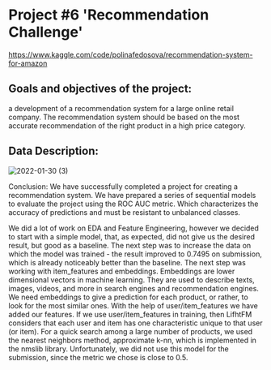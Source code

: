 #	Project #6 'Recommendation Challenge'
https://www.kaggle.com/code/polinafedosova/recommendation-system-for-amazon
## Goals and objectives of the project: 
a development of a recommendation system for a large online retail company. The recommendation system should be based on the most accurate recommendation of the right product in a high price category.
## Data Description:

![2022-01-30 (3)](https://user-images.githubusercontent.com/68026029/151713090-92e4f472-8962-4a29-a60b-20f765992fe2.png)

Conclusion:
We have successfully completed a project for creating a recommendation system. We have prepared a series of sequential models to evaluate the project using the ROC AUC metric.
Which characterizes the accuracy of predictions and must be resistant to unbalanced classes.

We did a lot of work on EDA and Feature Engineering, however we decided to start with a simple model, that, as expected, did not give us the desired result, but good as a baseline.
The next step was to increase the data on which the model was trained - the result improved to 0.7495 on submission, which is already noticeably better than the baseline.
The next step was working with item_features and embeddings. Embeddings are lower dimensional vectors in machine learning. They are used to describe texts, images, videos, 
and more in search engines and recommendation engines. We need embeddings to give a prediction for each product, or rather, to look for the most similar ones. 
With the help of user/item_features we have added our features. If we use user/item_features in training, then LifhtFM considers that each user and item has one characteristic 
unique to that user (or item). For a quick search among a large number of products, we used the nearest neighbors method, approximate k-nn, which is implemented in the nmslib
library. Unfortunately, we did not use this model for the submission, since the metric we chose is close to 0.5.
